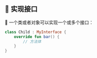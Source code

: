 ## 🔧 实现接口

🌟 一个类或者对象可以实现一个或多个接口：

```kotlin
class Child : MyInterface {
    override fun bar() {
        // 方法体
    }
}
```